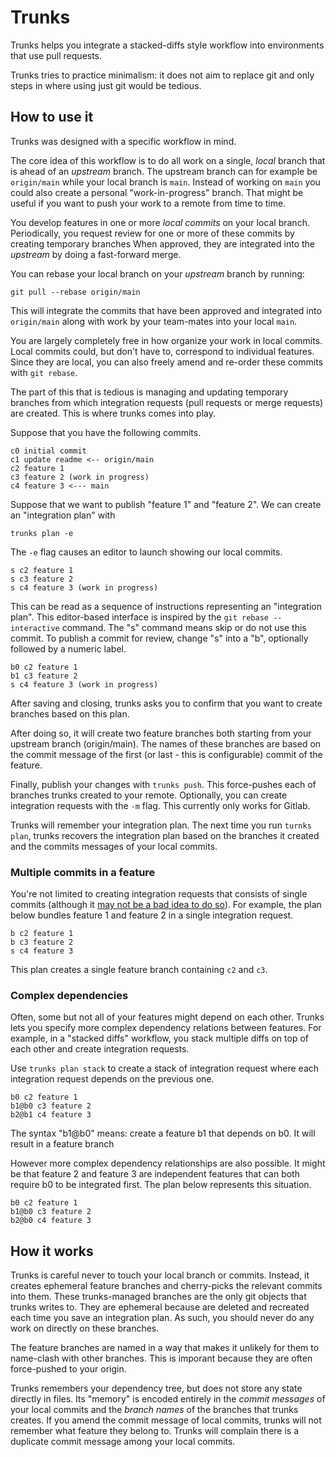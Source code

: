 # Trunks

Trunks helps you integrate a stacked-diffs style workflow into environments that use pull requests.

Trunks tries to practice minimalism: it does not aim to replace git and only steps in where using just git would be tedious.

## How to use it

Trunks was designed with a specific workflow in mind.

The core idea of this workflow is to do all work on a single, *local* branch that is ahead of an *upstream* branch.
The upstream branch can for example be `origin/main` while your local branch is `main`.
Instead of working on `main` you could also create a personal "work-in-progress" branch.
That might be useful if you want to push your work to a remote from time to time.

You develop features in one or more *local commits* on your local branch.
Periodically, you request review for one or more of these commits by creating temporary branches
When approved, they are integrated into the *upstream* by doing a fast-forward merge.

You can rebase your local branch on your *upstream* branch by running:

```
git pull --rebase origin/main
```

This will integrate the commits that have been approved and integrated into `origin/main` along with work by your team-mates into your local `main`.

You are largely completely free in how organize your work in local commits.
Local commits could, but don't have to, correspond to individual features. 
Since they are local, you can also freely amend and re-order these commits with `git rebase`.

The part of this that is tedious is managing and updating temporary branches from which integration requests (pull requests or merge requests) are created.
This is where trunks comes into play.

Suppose that you have the following commits.

```
c0 initial commit
c1 update readme <-- origin/main
c2 feature 1
c3 feature 2 (work in progress)
c4 feature 3 <--- main
```

Suppose that we want to publish "feature 1" and "feature 2".
We can create an "integration plan" with

```
trunks plan -e
```

The `-e` flag causes an editor to launch showing our local commits.

```
s c2 feature 1
s c3 feature 2
s c4 feature 3 (work in progress)
```

This can be read as a sequence of instructions representing an "integration plan". This editor-based interface is inspired by the `git rebase --interactive` command. The "s" command means skip or do not use this commit. To publish a commit for review, change "s" into a "b", optionally followed by a numeric label.

```
b0 c2 feature 1
b1 c3 feature 2
s c4 feature 3 (work in progress)
```

After saving and closing, trunks asks you to confirm that you want to create branches based on this plan.

After doing so, it will create two feature branches both starting from your upstream branch (origin/main).
The names of these branches are based on the commit message of the first (or last - this is configurable) commit of the feature.

Finally, publish your changes with `trunks push`. This force-pushes each of branches trunks created to your remote.
Optionally, you can create integration requests with the `-m` flag. This currently only works for Gitlab.

Trunks will remember your integration plan. The next time you run `turnks plan`, trunks recovers the integration plan based on the branches it created and the commits messages of your local commits.

### Multiple commits in a feature

You're not limited to creating integration requests that consists of single commits (although it [may not be a bad idea to do so](https://jg.gg/2018/09/29/stacked-diffs-versus-pull-requests/)). For example, the plan below bundles feature 1 and feature 2 in a single integration request.

```
b c2 feature 1
b c3 feature 2
s c4 feature 3
```

This plan creates a single feature branch containing `c2` and `c3`.

### Complex dependencies

Often, some but not all of your features might depend on each other. Trunks lets you specify more complex dependency relations between features. For example, in a "stacked diffs" workflow, you stack multiple diffs on top of each other and create integration requests.

Use `trunks plan stack` to create a stack of integration request where each integration request depends on the previous one.

```
b0 c2 feature 1
b1@b0 c3 feature 2
b2@b1 c4 feature 3
```

The syntax "b1@b0" means: create a feature b1 that depends on b0. It will result in a feature branch

However more complex dependency relationships are also possible. It might be that feature 2 and feature 3 are independent features that can both require b0 to be integrated first.
The plan below represents this situation.

```
b0 c2 feature 1
b1@b0 c3 feature 2
b2@b0 c4 feature 3
```

## How it works

Trunks is careful never to touch your local branch or commits.
Instead, it creates ephemeral feature branches and cherry-picks the relevant commits into them.
These trunks-managed branches are the only git objects that trunks writes to.
They are ephemeral because are deleted and recreated each time you save an integration plan.
As such, you should never do any work on directly on these branches.

The feature branches are named in a way that makes it unlikely for them to name-clash with other branches.
This is imporant because they are often force-pushed to your origin.

Trunks remembers your dependency tree, but does not store any state directly in files. Its "memory" is encoded entirely in the *commit messages* of your local commits and the *branch names* of the branches that trunks creates. If you amend the commit message of local commits, trunks will not remember what feature they belong to. Trunks will complain there is a duplicate commit message among your local commits.
